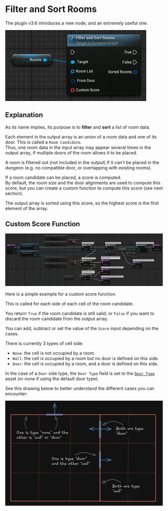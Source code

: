 # Filter and Sort Rooms

The plugin v3.6 introduces a new node, and an extremely useful one.

![](../Images/FilterAndSortRooms.jpg)

## Explanation

As its name implies, its purpose is to **filter** and **sort** a list of room data.

Each element in the output array is an union of a room data and one of its door. This is called a `Room Candidate`.  
Thus, one room data in the input array may appear several times in the output array, if multiple doors of the room allows it to be placed.

A room is filtered out (not included in the output) if it can't be placed in the dungeon (e.g. no compatible door, or overlapping with existing rooms).

If a room candidate can be placed, a score is computed.  
By default, the room size and the door alignments are used to compute this score, but you can create a custom function to compute this score (see next section).

The output array is sorted using this score, so the highest score is the first element of the array.

## Custom Score Function

![](../Images/FilterAndSortRooms_CustomScore.jpg)

Here is a simple example for a custom score function.

This is called for each side of each cell of the room candidate.

You return `True` if the room candidate is still valid, or `False` if you want to discard the room candidate from the output array.

You can add, subtract or set the value of the `Score` input depending on the cases.

There is currently 3 types of cell side:

- `None`: the cell is not occupied by a room.
- `Wall`: the cell is occupied by a room but no door is defined on this side.
- `Door`: the cell is occupied by a room, and a door is defined on this side.

In the case of a `Door` side type, the `Door Type` field is set to the [`Door Type`](Door-Types.md) asset (or none if using the default door type).

See this drawing below to better understand the different cases you can encounter:

![](../Images/FilterAndSortRooms_CustomScore_Drawing.jpg)
